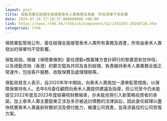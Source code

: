 ```yaml
---
layout: post
title: 保監局委任經理全面接管泰禾人壽事務及資產　所有保單不受影響
date: 2024-07-26 17:18:37.000000000 +08:00
link: https://news.rthk.hk/rthk/ch/component/k2/1763293-20240726.htm
categories: rthk
---
```


保險業監管局公布，委任經理全面接管泰禾人壽所有事務及資產，所有由泰禾人壽發出的保單均不受影響。

保監局指，根據《保險業條例》委任德勤•關黃陳方會計師行的黎嘉恩和甘仲恒，以及德勤咨詢（香港）的鄭文龍為共同及各別經理，負責維持泰禾人壽業務全面正常運作，包括客戶服務、收取保費及處理理賠等。

保監局發言人表示，自2020年年中開始，向泰禾人壽施加一連串監管措施，以保障保單持有人。去年8月委任顧問向泰禾人壽提供建議及指導，但公司至今仍未能提交2022年度及2023年度經審核財務報表，亦未能兌現引入新策略投資者的承諾，加上泰禾人壽主要股東正涉及多宗被追討債務的法律訴訟，因此委任經理以盡快核實泰禾人壽最新財務狀況及償付能力，維護公司資產，並尋求最佳的公司恢復方案。
